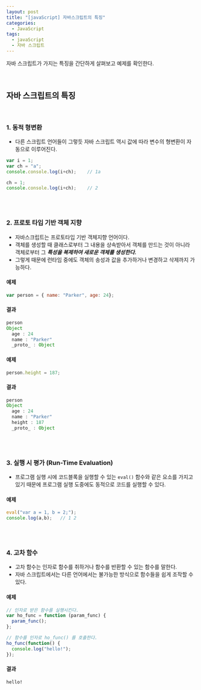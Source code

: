 ```yaml
---
layout: post
title: "[javaScript] 자바스크립트의 특징"
categories:
  - JavaScript
tags:
  - javaScript
  - 자바 스크립트
---
```


자바 스크립트가 가지는 특징을 간단하게 살펴보고 예제를 확인한다.

<br>


## 자바 스크립트의 특징

<br>

### 1. 동적 형변환

- 다른 스크립트 언어들이 그렇듯 자바 스크립트 역시 값에 따라 변수의 형변환이 자동으로 이루어진다.



```javascript
var i = 1;
var ch = "a";
console.console.log(i+ch);    // 1a

ch = 1;
console.console.log(i+ch);    // 2
```


<br>
<br>

### 2. 프로토 타입 기반 객체 지향

- 자바스크립트는 프로토타입 기반 객체지향 언어이다.
- 객체를 생성할 때 클래스로부터 그 내용을 상속받아서 객체를 만드는 것이 아니라 객체로부터 그 ***특성을 복제하여 새로운 객체를 생성한다.***
- 그렇게 때문에 런타임 중에도 객체의 송성과 값을 추가하거나 변경하고 삭제까지 가능하다.

#### 예제
```javascript
var person = { name: "Parker", age: 24};
```

#### 결과
```javascript
person
Object
  age : 24
  name : "Parker"
  _proto_ : Object
```

#### 예제
```javascript
person.height = 187;
```

#### 결과
```javascript
person
Object
  age : 24
  name : "Parker"
  height : 187
  _proto_ : Object
```


<br>
<br>




### 3. 실행 시 평가 (Run-Time Evaluation)

- 프로그램 실행 시에 코드블록을 실행할 수 있는 ```eval()``` 함수와 같은 요소를 가지고 있기 때문에 프로그램 실행 도중에도 동적으로 코드를 실행할 수 있다.


#### 예제
```javascript
eval("var a = 1, b = 2;");
console.log(a,b);   // 1 2
```


<br>
<br>



### 4. 고차 함수

- 고차 함수는 인자로 함수를 취하거나 함수를 반환할 수 있는 함수를 말한다.
- 자바 스크립트에서는 다른 언어에서는 불가능한 방식으로 함수들을 쉽게 조작할 수 있다.


#### 예제
```javascript
// 인자로 받은 함수를 실행시킨다.
var ho_func = function (param_func) {
  param_func();
};

// 함수를 인자로 ho_func() 를 호출한다.
ho_func(function() {
  console.log("hello!");
});
```

#### 결과
```
hello!
```
